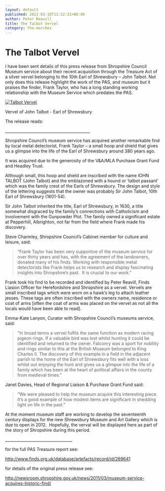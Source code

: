 ```yaml
---
layout: default
published: 2011-03-18T11:32:31+00:00
author: Peter Reavill
title: The Talbot Vervel
category: the-marches
---
```

The Talbot Vervel
=================

I have been sent details of this press release from Shropshire Council Museum service about their recent acquisition through the Treasure Act of  a silver vervel belonging to the 10th Earl of Shrewsbury – John Talbot. Not only does this release highlight the work of the PAS, and museum but it praises the finder, Frank Taylor, who has a long standing working relationship with the Museum Service which predates the PAS.

[![Talbot Vervel](http://finds.org.uk/blogs/themarches/files/2011/03/HESH-3A6AE5-1024x514.jpg)](http://finds.org.uk/blogs/themarches/files/2011/03/HESH-3A6AE5.jpg)

Vervel of John Talbot - Earl of Shrewsbury

The release reads:

\_\_\_\_\_\_\_\_\_\_\_\_\_\_\_\_\_\_\_\_\_\_\_\_\_\_\_\_\_\_\_\_\_\_\_\_\_\_\_\_\_\_\_

Shropshire Council’s museum service has acquired another remarkable find by local metal detectorist, Frank Taylor – a small hoop and shield that gives us a glimpse into the life of the Earl of Shrewsbury around 380 years ago.

It was acquired due to the generosity of the V&A/MLA Purchase Grant Fund and Headley Trust.

Although small, this hoop and shield are inscribed with the name IOHN TALBOT (John Talbot) and the emblazoned with a hound or ‘talbot passant’ which was the family crest of the Earls of Shrewsbury. The design and style of the lettering suggests that the owner was probably Sir John Talbot, 10th Earl of Shrewsbury (1601-54).

Sir John Talbot inherited the title, Earl of Shrewsbury, in 1630, a title somewhat disgraced by the family’s connections with Catholicism and involvement with the Gunpowder Plot. The family owned a significant estate at Pepperhill, Albrighton, not far from the field where Frank made his discovery.

Steve Charmley, Shropshire Council’s Cabinet member for culture and leisure, said:

> “Frank Taylor has been very supportive of the museum service for over thirty years and has, with the agreement of the landowners, donated many of his finds. Working with responsible metal detectorists like Frank helps us to research and display fascinating insights into Shropshire’s past.  It is crucial to our work.”

Frank took his find to be recorded and identified by Peter Reavill, Finds Liasion Officer for Herefordshire and Shropshire as a vervel. Vervels are small inscribed tags which were worn on a hawk’s leg to attach leather jesses. These tags are often inscribed with the owners name, residence or coat of arms \[often the coat of arms was placed on the vervel as not all the locals would have been able to read\].

Emma-Kate Lanyon, Curator with Shropshire Council’s museums service, said:

> “In broad terms a vervel fulfils the same function as modern racing pigeon rings. If a valuable bird was lost whilst hunting it could be identified and returned to the owner. Falconry was a sport for nobility and rings similar to this at the British Museum belonged to King Charles II. The discovery of this example in a field in the adjacent parish to the home of the Earl of Shrewsbury fits well with a loss whilst out enjoying the hunt and gives us a glimpse into the life of a family which has been at the heart of political affairs in the county from medieval times.”

Janet Davies, Head of Regional Liaison & Purchase Grant Fund said:

> “We were pleased to help the museum acquire this interesting piece. It’s a good example of how modest items are significant in shedding light on life in the past.”

At the moment museum staff are working to develop the seventeenth century displays for the new Shrewsbury Museum and Art Gallery which is due to open in 2012.  Hopefully, the verval will be displayed here as part of the story of Shropshire during this period.

\_\_\_\_\_\_\_\_\_\_\_\_\_\_\_\_\_\_\_\_\_\_\_\_\_\_\_\_\_\_\_\_\_\_

for the full PAS Treasure report see:

http://www.finds.org.uk/database/artefacts/record/id/269641

for details of the original press release see:

http://newsroom.shropshire.gov.uk/news/2011/03/museum-service-acquires-historic-find/